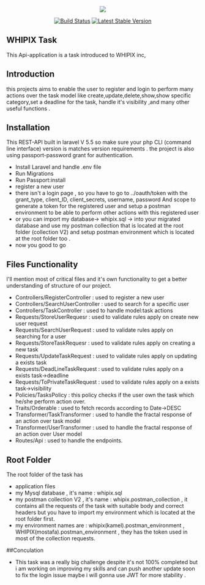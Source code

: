<p align="center"><img src="https://laravel.com/assets/img/components/logo-laravel.svg"></p>

<p align="center">
<a href="https://travis-ci.org/laravel/framework"><img src="https://travis-ci.org/laravel/framework.svg" alt="Build Status"></a>
<a href="https://packagist.org/packages/laravel/framework"><img src="https://poser.pugx.org/laravel/framework/v/stable.svg" alt="Latest Stable Version"></a>
</p>

## WHIPIX Task

This Api-application is a task introduced to WHIPIX inc, 


## Introduction

this projects aims to enable the user to register and login to perform many actions over the task model like create,update,delete,show,show specific category,set a deadline for the task, handle it's visibility ,and many other useful functions . 



## Installation

This REST-API built in laravel V 5.5 so make sure your php CLI (command line interface) version is matches version requirements . the project is also using passport-password grant for authentication.

- Install Laravel and handle .env file
- Run Migrations
- Run Passport:install
- register a new user 
- there isn't a login page , so you have to go to ../oauth/token with the grant_type, client_ID, client_secrets, username, password And scope to generate a token for the registered user and setup a postman environment to be able to perform other actions with this registered user
- or you can import my database-> whipix.sql -> into your migrated database and use my postman collection that is located at the root folder (collection V2) and setup postman environment which is located at the root folder too .
- now you good to go  

## Files Functionality

I'll mention most of critical files and it's own functionality to get a better understanding of structure of our project.  

- Controllers/RegisterController : used to register a new user
- Controllers/SearchUserController : used to search for a specific user
- Controllers/TaskController : used to handle model:task actions
- Requests/StoreUserRequesr : used to validate rules apply on create new user request
- Requests/SearchUserRequest : used to validate rules apply on searching for a user
- Requests/StoreTaskRequesr : used to validate rules apply on creating a new task
- Requests/UpdateTaskRequest : used to validate rules apply on updating a exists task
- Requests/DeadLineTaskRequest : used to validate rules apply on a exists task->deadline
- Requests/ToPrivateTaskRequest : used to validate rules apply on a exists task->visibility
- Policies/TasksPolicy : this policy checks if the user own the task which he/she perform action over. 
- Traits/Orderable : used to fetch records according to Date->DESC
- Transformer/TaskTransformer : used to handle the fractal response of an action over task model
- Transformer/UserTransformer : used to handle the fractal response of an action over User model
- Routes/Api : used to handle the endpoints.


## Root Folder

The root folder of the task has 

- application files
- my Mysql database , it's name : whipix.sql
- my postman collection V2  , it's name : whipix.postman_collection , it contains all the requests of the task with suitable body and correct headers but you have to import my  environment which is located at the root folder first.
- my environment names are : whipix(kamel).postman_environment , WHIPIX(mostafa).postman_environment , they has the token used in most of the collection requests.



##Conculation

- This task was a really big challenge despite it's not 100% completed but i am working on improving my skills and can push another update soon to fix the login issue maybe i will gonna use JWT for more stability  .
